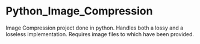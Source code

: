 # Python_Image_Compression
Image Compression project done in python. Handles both a lossy and a loseless implementation. Requires image files to which have been provided.
